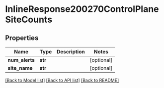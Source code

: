 # InlineResponse200270ControlPlaneSiteCounts

## Properties
Name | Type | Description | Notes
------------ | ------------- | ------------- | -------------
**num_alerts** | **str** |  | [optional] 
**site_name** | **str** |  | [optional] 

[[Back to Model list]](../README.md#documentation-for-models) [[Back to API list]](../README.md#documentation-for-api-endpoints) [[Back to README]](../README.md)

